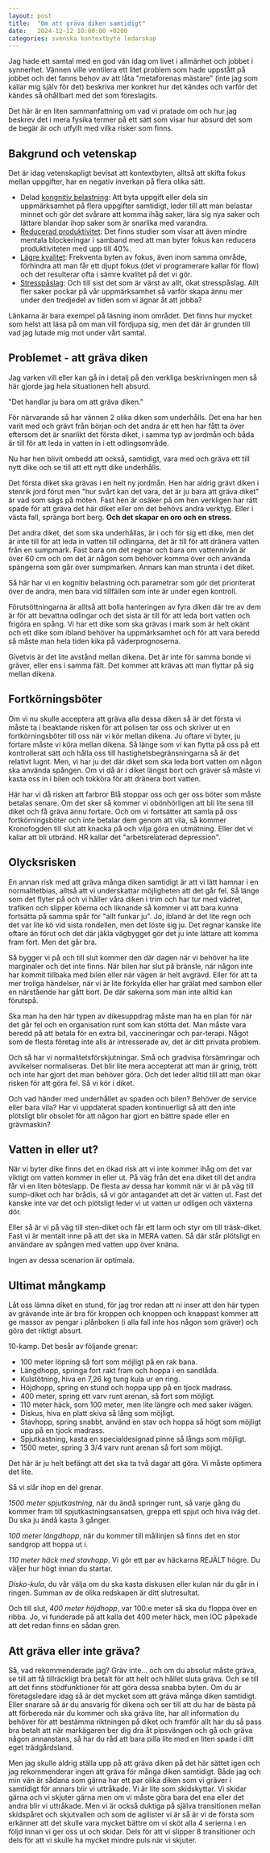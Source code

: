 ```yaml
---
layout: post
title:  "Om att gräva diken samtidigt"
date:   2024-12-12 10:00:00 +0200
categories: svenska kontextbyte ledarskap
---
```

Jag hade ett samtal med en god vän idag om livet i allmänhet och jobbet i synnerhet. Vännen ville ventilera ett litet problem som hade uppstått på jobbet och det fanns behov av att låta "metaforenas mästare" (inte jag som kallar mig själv för det) beskriva mer konkret hur det kändes och varför det kändes så ohållbart med det som föreslagits.

Det här är en liten sammanfattning om vad vi pratade om och hur jag beskrev det i mera fysika termer på ett sätt som visar hur absurd det som de begär är och utfyllt med vilka risker som finns.

## Bakgrund och vetenskap

Det är idag vetenskapligt bevisat att kontextbyten, alltså att skifta fokus mellan uppgifter, har en negativ inverkan på flera olika sätt.

- Delad [kongnitiv belastning](https://en.wikipedia.org/wiki/Continuous_partial_attention): Att byta uppgift eller dela sin uppmärksamhet på flera uppgifter samtidigt, leder till att man belastar minnet och gör det svårare att komma ihåg saker, lära sig nya saker och lättare blandar ihop saker som är snarlika med varandra.
- [Reducerad produktivitet](https://www.apa.org/topics/research/multitasking): Det finns studier som visar att även mindre mentala blockeringar i samband med att man byter fokus kan reducera produktiviteten med upp till 40%.
- [Lägre kvalitet](https://www.timely.com/blog/context-switching): Frekventa byten av fokus, även inom samma område, förhindra att man får ett djupt fokus (det vi programerare kallar för flow) och det resulterar ofta i sämre kvalitet på det vi gör.
- [Stresspåslag](https://www.self.com/story/why-multitasking-doesnt-work): Och till sist det som är värst av allt, ökat stresspåslag. Allt fler saker pockar på vår uppmärksamhet så varför skapa ännu mer under den tredjedel av tiden som vi ägnar åt att jobba?

Länkarna är bara exempel på läsning inom området. Det finns hur mycket som helst att läsa på om man vill fördjupa sig, men det där är grunden till vad jag lutade mig mot under vårt samtal.

## Problemet - att gräva diken

Jag varken vill eller kan gå in i detalj på den verkliga beskrivningen men så här gjorde jag hela situationen helt absurd. 

"Det handlar ju bara om att gräva diken."

För närvarande så har vännen 2 olika diken som underhålls. Det ena har hen varit med och grävt från början och det andra är ett hen har fått ta över eftersom det är snarlikt det första diket, i samma typ av jordmån och båda är till för att leda in vatten in i ett odlingsområde.

Nu har hen blivit ombedd att också, samtidigt, vara med och gräva ett till nytt dike och se till att ett nytt dike underhålls.

Det första diket ska grävas i en helt ny jordmån. Hen har aldrig grävt diken i stenrik jord förut men "hur svårt kan det vara, det är ju bara att gräva diket" är vad som sägs på möten. Fast hen är osäker på om hen verkligen har rätt spade för att gräva det här diket eller om det behövs andra verktyg. Eller i västa fall, spränga bort berg. **Och det skapar en oro och en stress.**

Det andra diket, det som ska underhållas, är i och för sig ett dike, men det är inte till för att leda in vatten till odlingarna, det är till för att dränera vatten från en sumpmark. Fast bara om det regnar och bara om vattennivån är över 60 cm och om det är någon som behöver komma över och använda spängerna som går över sumpmarken. Annars kan man strunta i det diket. 

Så här har vi en kognitiv belastning och parametrar som gör det prioriterat över de andra, men bara vid tillfällen som inte är under egen kontroll.

Förutsöttningarna är alltså att bolla hanteringen av fyra diken där tre av dem är för att bevattna odlingar och det sista är till för att leda bort vatten och frigöra en spång. Vi har ett dike som ska grävas i mark som är helt okänt och ett dike som ibland behöver ha uppmärksamhet och för att vara beredd så måste man hela tiden kika på väderprognoserna.

Givetvis är det lite avstånd mellan dikena. Det är inte för samma bonde vi gräver, eller ens i samma fält. Det kommer att krävas att man flyttar på sig mellan dikena. 

## Fortkörningsböter

Om vi nu skulle acceptera att gräva alla dessa diken så är det första vi måste ta i beaktande risken för att polisen tar oss och skriver ut en fortkörningsböter till oss när vi kör mellan dikena. Ju oftare vi byter, ju fortare måste vi köra mellan dikena. Så länge som vi kan flytta på oss på ett kontrollerat sätt och hålla oss till hastighetsbegränsningarna så är det relativt lugnt. Men, vi har ju det där diket som ska leda bort vatten om någon ska använda spången. Om vi då är i diket längst bort och gräver så måste vi kasta oss in i bilen och tokköra för att dränera bort vatten.

Här har vi då risken att farbror Blå stoppar oss och ger oss böter som måste betalas senare. Om det sker så kommer vi obönhörligen att bli lite sena till diket och få gräva ännu fortare. Och om vi fortsätter att samla på oss fortkörningsböter och inte betalar dem genom att vila, så kommer Kronofogden till slut att knacka på och vilja göra en utmätning. Eller det vi kallar att bli utbränd. HR kallar det "arbetsrelaterad depression".

## Olycksrisken

En annan risk med att gräva många diken samtidigt är att vi lätt hamnar i en normalitetbias, alltså att vi underskattar möjligheten att det går fel. Så länge som det flyter på och vi håller våra diken i trim och har tur med vädret, trafiken och slipper köerna och liknande så kommer vi att bara kunna fortsätta på samma spår för "allt funkar ju". Jo, ibland är det lite regn och det var lite kö vid sista rondellen, men det löste sig ju. Det regnar kanske lite oftare än förut och det där jäkla vägbygget gör det ju inte lättare att komma fram fort. Men det går bra.

Så bygger vi på och till slut kommer den där dagen när vi behöver ha lite marginaler och det inte finns. När bilen har slut på bränsle, när någon inte har kommit tillbaka med bilen eller när vägen är helt avgrävd. Eller för att ta mer troliga händelser, när vi är lite förkylda eller har grälat med sambon eller en närstående har gått bort. De där sakerna som man inte alltid kan förutspå.

Ska man ha den här typen av dikesuppdrag måste man ha en plan för när det går fel och en organisation runt som kan stötta det. Man måste vara beredd på att betala för en extra bil, vaccineringar och par-terapi. Något som de flesta företag inte alls är intresserade av, det är ditt privata problem.

Och så har vi normalitetsförskjutningar. Små och gradvisa försämringar och avvikelser normaliseras. Det blir lite mera accepterat att man är grinig, trött och inte har gjort det man behöver göra. Och det leder alltid till att man ökar risken för att göra fel. Så vi kör i diket.

Och vad händer med underhållet av spaden och bilen? Behöver de service eller bara vila? Har vi uppdaterat spaden kontinuerligt så att den inte plötsligt blir obsolet för att någon har gjort en bättre spade eller en grävmaskin?

## Vatten in eller ut?

När vi byter dike finns det en ökad risk att vi inte kommer ihåg om det var viktigt om vatten kommer in eller ut. På väg från det ena diket till det andra får vi en liten böteslapp. De flesta av dessa har kommit när vi är på väg till sump-diket och har brådis, så vi gör antagandet att det är vatten ut. Fast det kanske inte var det och plötsligt leder vi ut vatten ur odligen och växterna dör.

Eller så är vi på väg till sten-diket och får ett larm och styr om till träsk-diket. Fast vi är mentalt inne på att det ska in MERA vatten. Så där står plötsligt en användare av spången med vatten upp över knäna.

Ingen av dessa scenarion är optimala.

## Ultimat mångkamp

Låt oss lämna diket en stund, för jag tror redan att ni inser att den här typen av grävande inte är bra för kroppen och knoppen och knappast kommer att ge massor av pengar i plånboken (i alla fall inte hos någon som gräver) och göra det riktigt absurt.

10-kamp. Det besår av följande grenar:
- 100 meter löpning så fort som möjligt på en rak bana.
- Längdhopp, springa fort rakt fram och hoppa i en sandlåda.
- Kulstötning, hiva en 7,26 kg tung kula ur en ring.
- Höjdhopp, spring en stund och hoppa upp på en tjock madrass.
- 400 meter, spring ett varv runt arenan, så fort som möjligt.
- 110 meter häck, som 100 meter, men lite längre och med saker ivägen.
- Diskus, hiva en platt skiva så lång som möjligt.
- Stavhopp, spring snabbt, använd en stav och hoppa så högt som möjligt upp på en tjock madrass.
- Spjutkastning, kasta en specialdesignad pinne så långs som möjligt.
- 1500 meter, spring 3 3/4 varv runt arenan så fort som möjigt.

Det här är ju helt befängt att det ska ta två dagar att göra. Vi måste optimera det lite.

Så vi slår ihop en del grenar.

*1500 meter spjutkastning*, när du ändå springer runt, så varje gång du kommer fram till spjutkastningsansatsen, greppa ett spjut och hiva iväg det. Du ska ju ändå kasta 3 gånger.

*100 meter längdhopp*, när du kommer till mållinjen så finns det en stor sandgrop att hoppa ut i.

*110 meter häck med stavhopp*. Vi gör ett par av häckarna REJÄLT högre. Du väljer hur högt innan du startar.

*Disko-kula*, du vår välja om du ska kasta diskusen eller kulan när du går in i ringen. Summan av de olika redskapen är ditt slutresultat.

Och till slut, *400 meter höjdhopp*, var 100:e meter så ska du floppa över en ribba. Jo, vi funderade på att kalla det 400 meter häck, men IOC påpekade att det redan finns en sådan gren.

## Att gräva eller inte gräva?

Så, vad rekommenderade jag? Gräv inte... och om du absolut måste gräva, se till att få tillräckligt bra betalt för att helt och hållet sluta gräva. Och se till att det finns stödfunktioner för att göra dessa snabba byten. Om du är företagsledare idag så är det mycket som att gräva många diken samtidigt. Eller snarare så är du ansvarig för dikena och ser till att du har de bästa på att förbereda när du kommer och ska gräva lite, har all information du behöver för att bestämma riktningen på diket och framför allt har du så pass bra betalt att när markägaren ber dig dra åt pipsvängen och gå och gräva någon annanstans, så har du råd att bara pilla lite med en liten spade i ditt eget trädgårdsland.

Men jag skulle aldrig ställa upp på att gräva diken på det här sättet igen och jag rekommenderar ingen att gräva för många diken samtidigt. Både jag och min vän är sådana som gärna har ett par olika diken som vi gräver i samtidigt för annars blir vi uttråkade. Vi är lite som skidskyttar. Vi skidar gärna och vi skjuter gärna men om vi måste göra bara det ena eller det andra blir vi uttråkade. Men vi är också duktiga på själva transitionen mellan skidspåret och skjutvallen och som de agilister vi är så är vi de första som erkänner att det skulle vara mycket bättre om vi sköt alla 4 serierna i en följd innan vi ger oss ut och skidar. Dels för att vi slipper 8 transitioner och dels för att vi skulle ha mycket mindre puls när vi skjuter.

